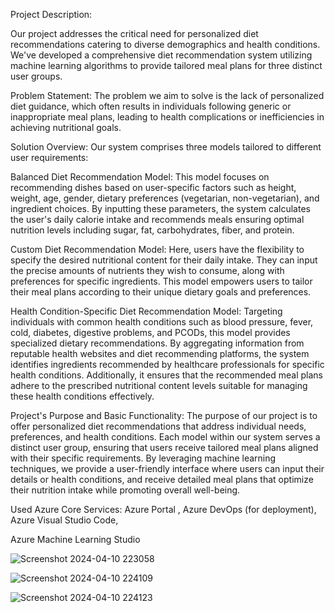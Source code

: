 Project Description:

Our project addresses the critical need for personalized diet recommendations catering to diverse demographics and health conditions. We've developed a comprehensive diet recommendation system utilizing machine learning algorithms to provide tailored meal plans for three distinct user groups.

Problem Statement:
The problem we aim to solve is the lack of personalized diet guidance, which often results in individuals following generic or inappropriate meal plans, leading to health complications or inefficiencies in achieving nutritional goals.

Solution Overview:
Our system comprises three models tailored to different user requirements:

Balanced Diet Recommendation Model: This model focuses on recommending dishes based on user-specific factors such as height, weight, age, gender, dietary preferences (vegetarian, non-vegetarian), and ingredient choices. By inputting these parameters, the system calculates the user's daily calorie intake and recommends meals ensuring optimal nutrition levels including sugar, fat, carbohydrates, fiber, and protein.

Custom Diet Recommendation Model: Here, users have the flexibility to specify the desired nutritional content for their daily intake. They can input the precise amounts of nutrients they wish to consume, along with preferences for specific ingredients. This model empowers users to tailor their meal plans according to their unique dietary goals and preferences.

Health Condition-Specific Diet Recommendation Model: Targeting individuals with common health conditions such as blood pressure, fever, cold, diabetes, digestive problems, and PCODs, this model provides specialized dietary recommendations. By aggregating information from reputable health websites and diet recommending platforms, the system identifies ingredients recommended by healthcare professionals for specific health conditions. Additionally, it ensures that the recommended meal plans adhere to the prescribed nutritional content levels suitable for managing these health conditions effectively.

Project's Purpose and Basic Functionality:
The purpose of our project is to offer personalized diet recommendations that address individual needs, preferences, and health conditions. Each model within our system serves a distinct user group, ensuring that users receive tailored meal plans aligned with their specific requirements. By leveraging machine learning techniques, we provide a user-friendly interface where users can input their details or health conditions, and receive detailed meal plans that optimize their nutrition intake while promoting overall well-being.


Used Azure Core Services:
Azure Portal ,
Azure DevOps (for deployment),
Azure Visual Studio Code,

Azure Machine Learning Studio 

![Screenshot 2024-04-10 223058](https://github.com/GHariPriya4/Diet_Recommendation/assets/125640688/ba0cb7a8-cdcf-4200-94f3-1526d741637e)

![Screenshot 2024-04-10 224109](https://github.com/GHariPriya4/Diet_Recommendation/assets/125640688/5b542802-ef33-49e7-982f-9bd969af8c49)

![Screenshot 2024-04-10 224123](https://github.com/GHariPriya4/Diet_Recommendation/assets/125640688/69413d55-0c9f-4253-bc77-fbcd80603811)
